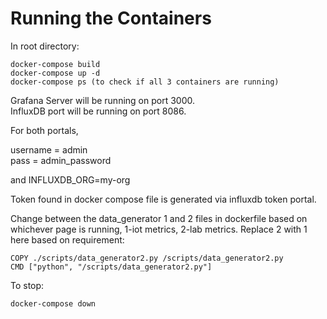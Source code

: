 

# Running the Containers

In root directory:

```
docker-compose build
docker-compose up -d
docker-compose ps (to check if all 3 containers are running)
```

Grafana Server will be running on port 3000.  
InfluxDB port will be running on port 8086.

For both portals,

username = admin  
pass = admin_password

and INFLUXDB_ORG=my-org

Token found in docker compose file is generated via influxdb token portal.   

Change between the data_generator 1 and 2 files in dockerfile based on whichever page is running, 1-iot metrics, 2-lab metrics. Replace 2 with 1 here based on requirement: 
```
COPY ./scripts/data_generator2.py /scripts/data_generator2.py
CMD ["python", "/scripts/data_generator2.py"]
```

To stop:
```
docker-compose down
```

